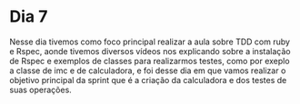 # Dia 7


Nesse dia tivemos como foco principal realizar a aula sobre TDD com ruby e Rspec, aonde tivemos diversos vídeos nos explicando sobre a instalação de Rspec e exemplos de classes para realizarmos testes, como por exeplo a classe de imc e de calculadora, e foi desse dia em que vamos realizar o objetivo principal da sprint que é a criação da calculadora e dos testes de suas operações.